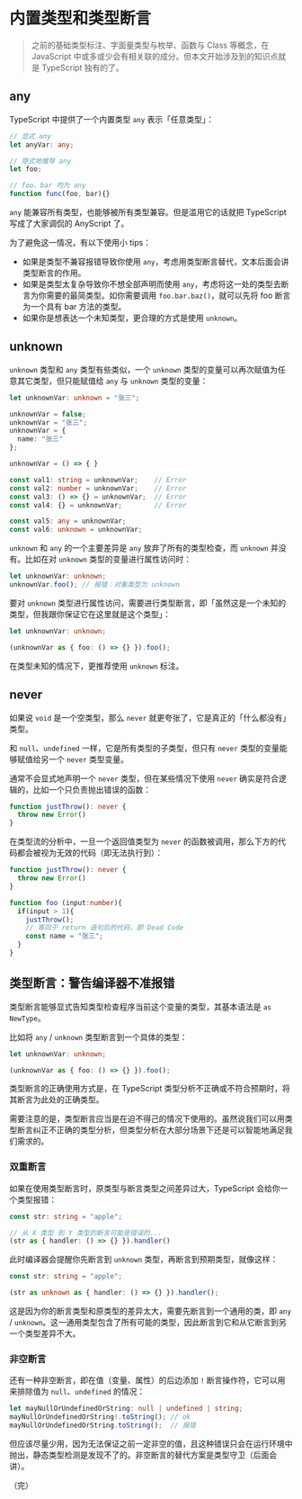 # 内置类型和类型断言

> 之前的基础类型标注、字面量类型与枚举、函数与 Class 等概念，在 JavaScript 中或多或少会有相关联的成分。但本文开始涉及到的知识点就是 TypeScript 独有的了。

## any

TypeScript 中提供了一个内置类型 `any` 表示「任意类型」：

```typescript
// 显式 any
let anyVar: any;

// 隐式地推导 any
let foo;

// foo、bar 均为 any
function func(foo, bar){}
```

`any` 能兼容所有类型，也能够被所有类型兼容。但是滥用它的话就把 TypeScript 写成了大家调侃的 AnyScript 了。

为了避免这一情况，有以下使用小 tips：

* 如果是类型不兼容报错导致你使用 `any`，考虑用类型断言替代，文本后面会讲类型断言的作用。
* 如果是类型太复杂导致你不想全部声明而使用 `any`，考虑将这一处的类型去断言为你需要的最简类型。如你需要调用 `foo.bar.baz()`，就可以先将 foo 断言为一个具有 bar 方法的类型。
* 如果你是想表达一个未知类型，更合理的方式是使用 `unknown`。

## unknown

`unknown` 类型和 `any` 类型有些类似，一个 `unknown` 类型的变量可以再次赋值为任意其它类型，但只能赋值给 `any` 与 `unknown` 类型的变量：

```typescript
let unknownVar: unknown = "张三";

unknownVar = false;
unknownVar = "张三";
unknownVar = {
  name: "张三"
};

unknownVar = () => { }

const val1: string = unknownVar;    // Error
const val2: number = unknownVar;    // Error
const val3: () => {} = unknownVar;  // Error
const val4: {} = unknownVar;        // Error

const val5: any = unknownVar;
const val6: unknown = unknownVar;
```

`unknown` 和 `any` 的一个主要差异是 `any` 放弃了所有的类型检查，而 `unknown` 并没有。比如在对 `unknown` 类型的变量进行属性访问时：

```typescript
let unknownVar: unknown;
unknownVar.foo(); // 报错：对象类型为 unknown
```

要对 `unknown` 类型进行属性访问，需要进行类型断言，即「虽然这是一个未知的类型，但我跟你保证它在这里就是这个类型」：

```typescript
let unknownVar: unknown;

(unknownVar as { foo: () => {} }).foo();
```

在类型未知的情况下，更推荐使用 `unknown` 标注。

## never

如果说 `void` 是一个空类型，那么 `never` 就更夸张了，它是真正的「什么都没有」类型。

和 `null`、`undefined` 一样，它是所有类型的子类型，但只有 `never` 类型的变量能够赋值给另一个 `never` 类型变量。

通常不会显式地声明一个 `never` 类型，但在某些情况下使用 `never` 确实是符合逻辑的，比如一个只负责抛出错误的函数：

```typescript
function justThrow(): never {
  throw new Error()
}
```

在类型流的分析中，一旦一个返回值类型为 `never` 的函数被调用，那么下方的代码都会被视为无效的代码（即无法执行到）：

```typescript
function justThrow(): never {
  throw new Error()
}

function foo (input:number){
  if(input > 1){
    justThrow();
    // 等同于 return 语句后的代码，即 Dead Code
    const name = "张三";
  }
}
```

## 类型断言：警告编译器不准报错

类型断言能够显式告知类型检查程序当前这个变量的类型，其基本语法是 `as NewType`。

比如将 `any` / `unknown` 类型断言到一个具体的类型：

```typescript
let unknownVar: unknown;

(unknownVar as { foo: () => {} }).foo();
```

类型断言的正确使用方式是，在 TypeScript 类型分析不正确或不符合预期时，将其断言为此处的正确类型。

需要注意的是，类型断言应当是在迫不得己的情况下使用的。虽然说我们可以用类型断言纠正不正确的类型分析，但类型分析在大部分场景下还是可以智能地满足我们需求的。

### 双重断言

如果在使用类型断言时，原类型与断言类型之间差异过大，TypeScript 会给你一个类型报错：

```typescript
const str: string = "apple";

// 从 X 类型 到 Y 类型的断言可能是错误的...
(str as { handler: () => {} }).handler()
```

此时编译器会提醒你先断言到 `unknown` 类型，再断言到预期类型，就像这样：

```typescript
const str: string = "apple";

(str as unknown as { handler: () => {} }).handler();
```

这是因为你的断言类型和原类型的差异太大，需要先断言到一个通用的类，即 `any` / `unknown`。这一通用类型包含了所有可能的类型，因此断言到它和从它断言到另一个类型差异不大。

### 非空断言

还有一种非空断言，即在值（变量、属性）的后边添加 `!` 断言操作符，它可以用来排除值为 `null`、`undefined` 的情况：

```typescript
let mayNullOrUndefinedOrString: null | undefined | string;
mayNullOrUndefinedOrString!.toString(); // ok
mayNullOrUndefinedOrString.toString();  // 报错
```

但应该尽量少用，因为无法保证之前一定非空的值，且这种错误只会在运行环境中抛出，静态类型检测是发现不了的。非空断言的替代方案是类型守卫（后面会讲）。

（完）
